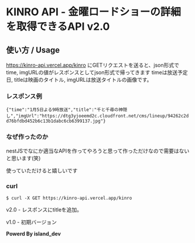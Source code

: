 # KINRO API - 金曜ロードショーの詳細を取得できるAPI v2.0

## 使い方 / Usage

https://kinro-api.vercel.app/kinro
にGETリクエストを送ると、json形式でtime, imgURLの値がレスポンスとしてjson形式で帰ってきます
timeは放送予定日, titleは映画のタイトル, imgURLは放送タイトルの画像です。

### レスポンス例
```{"time":"1月5日よる9時放送","title":"千と千尋の神隠し","imgUrl":"https://dtg3yjoeemd2c.cloudfront.net/cms/lineup/94262c2dd76bfdbd452b6c13b1dabc6cb6399137.jpg"}```

### なぜ作ったのか

nestJSでなにか適当なAPIを作ってやろうと思って作っただけなので需要はないと思います(笑)

使っていただけると嬉しいです

### curl
```$ curl -X GET https://kinro-api.vercel.app/kinro```

v2.0 - レスポンスにtitleを追加。

v1.0 - 初期バージョン

**Powerd By island_dev**
